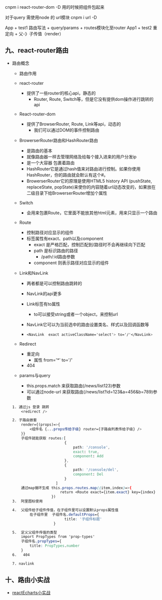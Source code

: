 cnpm i react-router-dom -D
用的时候把组件包起来

对于query  需使用node 的 url模块 cnpm i url -D

App + test1 路由写法 + query/params + routes模块化至router
App1 + test2  重定向 + 父-》子传值（render）

## 九、react-router路由

- 路由概念

  - 路由作用

  - react-router

    - 提供了一些router的核心api，静态的
      - Router, Route, Switch等，但是它没有提供dom操作进行跳转的api

  - React-router-dom

    - 提供了BrowserRouter, Route, Link等api，动态的
      - 我们可以通过DOM的事件控制路由

  - BrowerserRouter路由和HashRouter路由

    - 是路由的基本
    - 就像路由器一样去管理网络及给每个接入进来的用户分发ip
    - 是一个大容器 包裹着路由
    - HashRouter它是通过hash值来对路由进行控制。如果你使用HashRouter，你的路由就会默认有这个#。
    - BrowerserRouter它的原理是使用HTML5 history API (pushState, replaceState, popState)来使你的内容随着url动态改变的，如果放在二级目录下给BrowerserRouter增加个属性

  - Switch

    - 会用来包裹Route，它里面不能放其他html元素，用来只显示一个路由

  - Route

    - 控制路径对应显示的组件
    - 标签属性有exact、path以及component
      - exact 是严格匹配，控制匹配到/路径时不会再继续向下匹配
      - path 是标识路由的路径
        - /path/:id路由参数
      - component 则表示路径对应显示的组件

  - Link和NavLink

    - 两者都是可以控制路由跳转的

    - NavLink的api更多

    - Link标签有to属性

      - to可以接受string或者一个object，来控制url

    - NavLink它可以为当前选中的路由设置类名、样式以及回调函数等

    - ```css
      <NavLink  exact activeClassName='select'> to='/'</NavLink>
      ```

  - Redirect

    - 重定向
      - 属性 from='*' to='/'
    - 404

  - params与query

    - this.props.match 来获取路由(/news/list123)参数 
    - 可以通过node-url 来获取路由(/news/list?id=123&a=456&b=789)参数

  ```css
  1. 通过js 登录 跳转
      <redirect />
  
  2. 子路由嵌套
      render={(props)=>{
          <组件名 {...props传给子级} router={子路由列表传给子级} />
      }}
      子组件就能获取 routes:[
                          {
                              path: '/console',
                              exact: true,
                              component: Add
                          },
                          {
                              path: '/console/del',
                              component: Del
                          }
                      ]
      通过map循环生成 this.props.routes.map((item,index)=>{
                        return <Route exact={item.exact} key={index} path={item.path} component={item.component}/>
                    })
  3.  阿里图标使用
  
  4.  父组件给子组件传值，在子组件里可以设置默认props属性值
          在子组件里  子组件名.defaultProps={
                          title: '子组件标题'
                     }
  
  5.  定义父组件传值的类型
      import PropTypes from 'prop-types'
      子组件名.propTypes={
          title: PropTypes.number
      }
  6.   404
  
  7. navlink
  
  
  ```


## 十、路由小实战

- [reactEcharts小实战](http://47.96.29.109/reactEcharts/)

